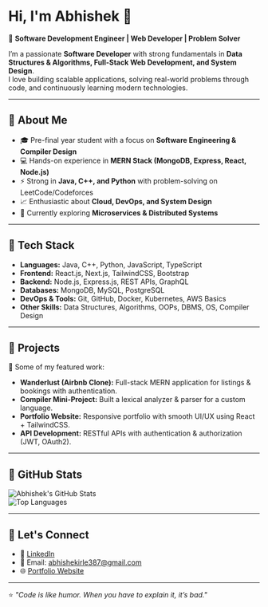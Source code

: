 # Hi, I'm Abhishek 👋

🚀 **Software Development Engineer | Web Developer | Problem Solver**

I’m a passionate **Software Developer** with strong fundamentals in **Data Structures & Algorithms, Full-Stack Web Development, and System Design**.  
I love building scalable applications, solving real-world problems through code, and continuously learning modern technologies.  

---

## 🔹 About Me
- 🎓 Pre-final year student with a focus on **Software Engineering & Compiler Design**  
- 💻 Hands-on experience in **MERN Stack (MongoDB, Express, React, Node.js)**  
- ⚡ Strong in **Java, C++, and Python** with problem-solving on LeetCode/Codeforces  
- 📈 Enthusiastic about **Cloud, DevOps, and System Design**  
- 🌱 Currently exploring **Microservices & Distributed Systems**

---

## 🔹 Tech Stack
- **Languages:** Java, C++, Python, JavaScript, TypeScript  
- **Frontend:** React.js, Next.js, TailwindCSS, Bootstrap  
- **Backend:** Node.js, Express.js, REST APIs, GraphQL  
- **Databases:** MongoDB, MySQL, PostgreSQL  
- **DevOps & Tools:** Git, GitHub, Docker, Kubernetes, AWS Basics  
- **Other Skills:** Data Structures, Algorithms, OOPs, DBMS, OS, Compiler Design  

---

## 🔹 Projects
🚀 Some of my featured work:  
- **Wanderlust (Airbnb Clone):** Full-stack MERN application for listings & bookings with authentication.  
- **Compiler Mini-Project:** Built a lexical analyzer & parser for a custom language.  
- **Portfolio Website:** Responsive portfolio with smooth UI/UX using React + TailwindCSS.  
- **API Development:** RESTful APIs with authentication & authorization (JWT, OAuth2).  

---

## 🔹 GitHub Stats
![Abhishek's GitHub Stats](https://github-readme-stats.vercel.app/api?username=AbhishekIrle454&show_icons=true&theme=tokyonight)  
![Top Languages](https://github-readme-stats.vercel.app/api/top-langs/?username=AbhishekIrle454&layout=compact&theme=tokyonight)

---

## 🔹 Let's Connect
- 💼 [LinkedIn](https://www.linkedin.com/in/abhishek-irle454)  
- 📧 Email: abhishekirle387@gmail.com  
- 🌐 [Portfolio Website](https://your-portfolio-link.com)  

---

⭐️ *"Code is like humor. When you have to explain it, it’s bad."*  
